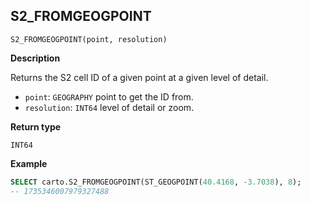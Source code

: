 ## S2_FROMGEOGPOINT

```sql:signature
S2_FROMGEOGPOINT(point, resolution)
```

**Description**

Returns the S2 cell ID of a given point at a given level of detail.

* `point`: `GEOGRAPHY` point to get the ID from.
* `resolution`: `INT64` level of detail or zoom.

**Return type**

`INT64`

**Example**

```sql
SELECT carto.S2_FROMGEOGPOINT(ST_GEOGPOINT(40.4168, -3.7038), 8);
-- 1735346007979327488
```

